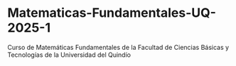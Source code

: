 # Matematicas-Fundamentales-UQ-2025-1
 Curso de Matemáticas Fundamentales de la Facultad de Ciencias Básicas y Tecnologías de la Universidad del Quindío
